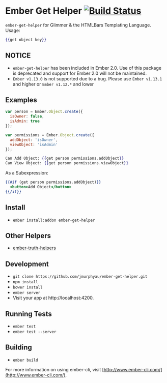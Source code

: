 # Ember Get Helper [![Build Status](https://travis-ci.org/jmurphyau/ember-get-helper.svg?branch=master)](https://travis-ci.org/jmurphyau/ember-get-helper)

`ember-get-helper` for Glimmer & the HTMLBars Templating Language. Usage:

```hbs
{{get object key}}
```

## NOTICE
- `ember-get-helper` has been included in Ember 2.0. Use of this package is deprecated and support for Ember 2.0 will not be maintained.
- `Ember v1.13.0` is not supported due to a bug. Please use `Ember v1.13.1` and higher or `Ember v1.12.*` and lower

## Examples

```js
var person = Ember.Object.create({
  isOwner: false,
  isAdmin: true
});

var permissions = Ember.Object.create({
  addObject: 'isOwner',
  viewObject: 'isAdmin'
});
```

```hbs
Can Add Object: {{get person permissions.addObject}}
Can View Object: {{get person permissions.viewObject}}
```

As a Subexpression:

```hbs
{{#if (get person permissions.addObject)}}
  <button>Add Object</button>
{{/if}}
```

## Install

* `ember install:addon ember-get-helper`

## Other Helpers

* [ember-truth-helpers](https://github.com/jmurphyau/ember-truth-helpers)

## Development

* `git clone https://github.com/jmurphyau/ember-get-helper.git`
* `npm install`
* `bower install`
* `ember server`
* Visit your app at http://localhost:4200.

## Running Tests

* `ember test`
* `ember test --server`

## Building

* `ember build`

For more information on using ember-cli, visit [http://www.ember-cli.com/](http://www.ember-cli.com/).
